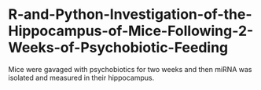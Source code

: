 # R-and-Python-Investigation-of-the-Hippocampus-of-Mice-Following-2-Weeks-of-Psychobiotic-Feeding
Mice were gavaged with psychobiotics for two weeks and then miRNA was isolated and measured in their hippocampus.
